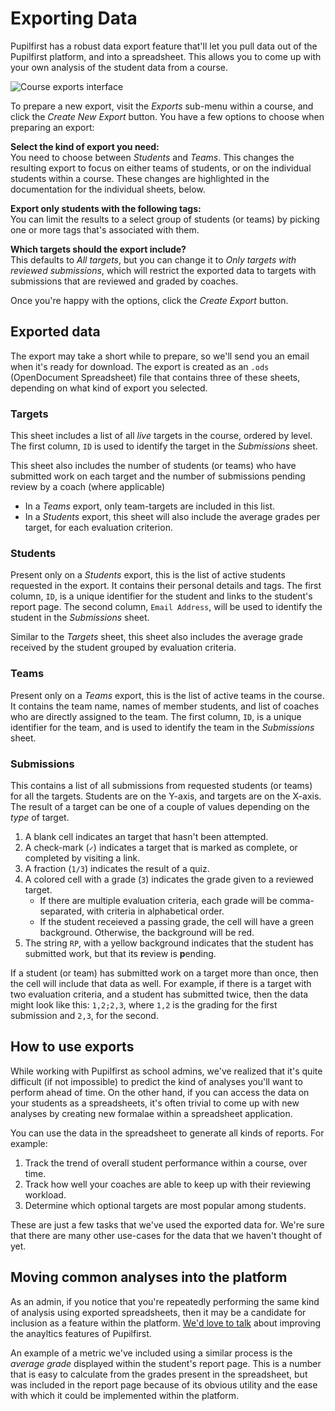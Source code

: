 # Exporting Data

Pupilfirst has a robust data export feature that'll let you pull data out of the Pupilfirst platform, and into a spreadsheet. This allows you to come up with your own analysis of the student data from a course.

![Course exports interface](https://res.cloudinary.com/sv-co/image/upload/v1586175621/pupilfirst_documentation/exporting_data/new_export_menu_kzawyb.png)

To prepare a new export, visit the _Exports_ sub-menu within a course, and click the _Create New Export_ button. You have a few options to choose when preparing an export:

**Select the kind of export you need:**\
You need to choose between _Students_ and _Teams_. This changes the resulting export to focus on either teams of students, or on the individual students within a course. These changes are highlighted in the documentation for the individual sheets, below.

**Export only students with the following tags:**\
You can limit the results to a select group of students (or teams) by picking one or more tags that's associated with them.

**Which targets should the export include?**\
This defaults to _All targets_, but you can change it to _Only targets with reviewed submissions_, which will restrict the exported data to targets with submissions that are reviewed and graded by coaches.

Once you're happy with the options, click the _Create Export_ button.

## Exported data

The export may take a short while to prepare, so we'll send you an email when it's ready for download. The export is created as an `.ods` (OpenDocument Spreadsheet) file that contains three of these sheets, depending on what kind of export you selected.

### Targets

This sheet includes a list of all _live_ targets in the course, ordered by level. The first column, `ID` is used to identify the target in the _Submissions_ sheet.

This sheet also includes the number of students (or teams) who have submitted work on each target and the number of submissions pending review by a coach (where applicable)

- In a _Teams_ export, only team-targets are included in this list.
- In a _Students_ export, this sheet will also include the average grades per target, for each evaluation criterion.

### Students

Present only on a _Students_ export, this is the list of active students requested in the export. It contains their personal details and tags. The first column, `ID`, is a unique identifier for the student and links to the student's report page. The second column, `Email Address`, will be used to identify the student in the _Submissions_ sheet.

Similar to the _Targets_ sheet, this sheet also includes the average grade received by the student grouped by evaluation criteria.

### Teams

Present only on a _Teams_ export, this is the list of active teams in the course. It contains the team name, names of member students, and list of coaches who are directly assigned to the team. The first column, `ID`, is a unique identifier for the team, and is used to identify the team in the _Submissions_ sheet.

### Submissions

This contains a list of all submissions from requested students (or teams) for all the targets. Students are on the Y-axis, and targets are on the X-axis. The result of a target can be one of a couple of values depending on the _type_ of target.

1. A blank cell indicates an target that hasn't been attempted.
2. A check-mark (`✓`) indicates a target that is marked as complete, or completed by visiting a link.
3. A fraction (`1/3`) indicates the result of a quiz.
4. A colored cell with a grade (`3`) indicates the grade given to a reviewed target.
   - If there are multiple evaluation criteria, each grade will be comma-separated, with criteria in alphabetical order.
   - If the student receieved a passing grade, the cell will have a green background. Otherwise, the background will be red.
5. The string `RP`, with a yellow background indicates that the student has submitted work, but that its **r**eview is **p**ending.

If a student (or team) has submitted work on a target more than once, then the cell will include that data as well. For example, if there is a target with two evaluation criteria, and a student has submitted twice, then the data might look like this: `1,2;2,3`, where `1,2` is the grading for the first submission and `2,3`, for the second.

## How to use exports

While working with Pupilfirst as school admins, we've realized that it's quite difficult (if not impossible) to predict the kind of analyses you'll want to perform ahead of time. On the other hand, if you can access the data on your students as a spreadsheets, it's often trivial to come up with new analyses by creating new formalae within a spreadsheet application.

You can use the data in the spreadsheet to generate all kinds of reports. For example:

1. Track the trend of overall student performance within a course, over time.
2. Track how well your coaches are able to keep up with their reviewing workload.
3. Determine which optional targets are most popular among students.

These are just a few tasks that we've used the exported data for. We're sure that there are many other use-cases for the data that we haven't thought of yet.

## Moving common analyses into the platform

As an admin, if you notice that you're repeatedly performing the same kind of analysis using exported spreadsheets, then it may be a candidate for inclusion as a feature within the platform. [We'd love to talk](mailto:support@pupilfirst.com) about improving the anayltics features of Pupilfirst.

An example of a metric we've included using a similar process is the _average grade_ displayed within the student's report page. This is a number that is easy to calculate from the grades present in the spreadsheet, but was included in the report page because of its obvious utility and the ease with which it could be implemented within the platform.
